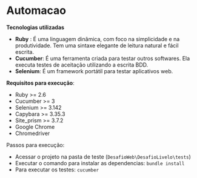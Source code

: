# Automacao
**Tecnologias utilizadas**
 
 - **Ruby** : É uma linguagem dinâmica, com foco na simplicidade e na produtividade. Tem uma sintaxe elegante de leitura natural e fácil escrita.
 - **Cucumber**: É uma ferramenta criada para testar outros softwares. Ela executa testes de aceitação utilizando a escrita BDD.
 - **Selenium**: É um framework portátil para testar aplicativos web.

**Requisitos para execução**:
 
 - Ruby >= 2.6
 - Cucumber >= 3
 - Selenium >= 3.142
 - Capybara >= 3.35.3
 - Site_prism >= 3.7.2
 - Google Chrome
 - Chromedriver

Passos para execução:

 - Acessar o projeto na pasta de teste (`DesafioWeb\DesafioLivelo\tests`)
 - Executar o comando para instalar as dependencias: `bundle install`
 - Para executar os testes: `cucumber`
